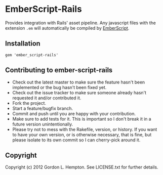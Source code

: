 # EmberScript-Rails

Provides integration with Rails' asset pipeline. Any javascript files with the extension `.em` will automatically be compiled by [EmberScript](https://github.com/ghempton/ember-script).

## Installation

```
gem 'ember_script-rails'
```

## Contributing to ember-script-rails
 
* Check out the latest master to make sure the feature hasn't been implemented or the bug hasn't been fixed yet.
* Check out the issue tracker to make sure someone already hasn't requested it and/or contributed it.
* Fork the project.
* Start a feature/bugfix branch.
* Commit and push until you are happy with your contribution.
* Make sure to add tests for it. This is important so I don't break it in a future version unintentionally.
* Please try not to mess with the Rakefile, version, or history. If you want to have your own version, or is otherwise necessary, that is fine, but please isolate to its own commit so I can cherry-pick around it.

## Copyright

Copyright (c) 2012 Gordon L. Hempton. See LICENSE.txt for
further details.

